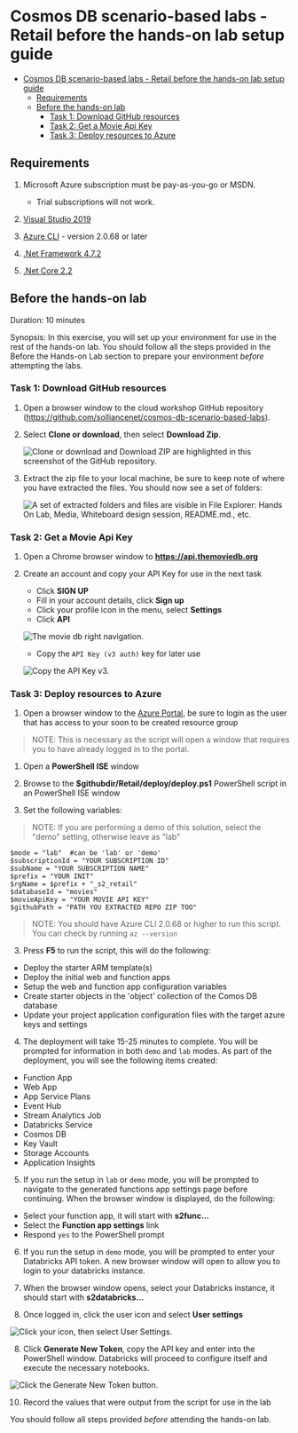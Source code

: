 # Cosmos DB scenario-based labs - Retail before the hands-on lab setup guide

<!-- TOC -->

- [Cosmos DB scenario-based labs - Retail before the hands-on lab setup guide](#cosmos-db-scenario-based-labs---retail-before-the-hands-on-lab-setup-guide)
  - [Requirements](#requirements)
  - [Before the hands-on lab](#before-the-hands-on-lab)
    - [Task 1: Download GitHub resources](#task-1-download-github-resources)
    - [Task 2: Get a Movie Api Key](#task-2-get-a-movie-api-key)
    - [Task 3: Deploy resources to Azure](#task-3-deploy-resources-to-azure)

<!-- /TOC -->

## Requirements

1.  Microsoft Azure subscription must be pay-as-you-go or MSDN.

    - Trial subscriptions will not work.

1.  [Visual Studio 2019](https://visualstudio.microsoft.com/downloads/)

1.  [Azure CLI](https://docs.microsoft.com/en-us/cli/azure/install-azure-cli?view=azure-cli-latest) - version 2.0.68 or later

1.  [.Net Framework 4.7.2](https://dotnet.microsoft.com/download/visual-studio-sdks)

1.  [.Net Core 2.2](https://dotnet.microsoft.com/download/visual-studio-sdks)

## Before the hands-on lab

Duration: 10 minutes

Synopsis: In this exercise, you will set up your environment for use in the rest of the hands-on lab. You should follow all the steps provided in the Before the Hands-on Lab section to prepare your environment _before_ attempting the labs.

### Task 1: Download GitHub resources

1.  Open a browser window to the cloud workshop GitHub repository (<https://github.com/solliancenet/cosmos-db-scenario-based-labs>).

1.  Select **Clone or download**, then select **Download Zip**.

    ![Clone or download and Download ZIP are highlighted in this screenshot of the  GitHub repository.](./media/beforehol-image1.png 'Download the zip file')

1.  Extract the zip file to your local machine, be sure to keep note of where you have extracted the files. You should now see a set of folders:

    ![A set of extracted folders and files are visible in File Explorer: Hands On Lab, Media, Whiteboard design session, README.md., etc.](./media/beforehol-image2.png 'Extract the zip file')

### Task 2: Get a Movie Api Key

1.  Open a Chrome browser window to **https://api.themoviedb.org**

1.  Create an account and copy your API Key for use in the next task

    -   Click **SIGN UP**
    -   Fill in your account details, click **Sign up**
    -   Click your profile icon in the menu, select **Settings**
    -   Click **API**

    ![The movie db right navigation.](./media/xx_MovieKey_01.png "API Link")

    -   Copy the `API Key (v3 auth)` key for later use

    ![Copy the API Key v3.](./media/xx_MovieKey_02.png "Copy the API Key v3")

### Task 3: Deploy resources to Azure

1.  Open a browser window to the [Azure Portal](https://portal.azure.com), be sure to login as the user that has access to your soon to be created resource group

> NOTE: This is necessary as the script will open a window that requires you to have already logged in to the portal.

1.  Open a **PowerShell ISE** window

1.  Browse to the **\$githubdir/Retail/deploy/deploy.ps1** PowerShell script in an PowerShell ISE window

1.  Set the following variables:

> NOTE: If you are performing a demo of this solution, select the "demo" setting, otherwise leave as "lab"

```PoweShell
$mode = "lab"  #can be 'lab' or 'demo'
$subscriptionId = "YOUR SUBSCRIPTION ID"
$subName = "YOUR SUBSCRIPTION NAME"
$prefix = "YOUR INIT"
$rgName = $prefix + "_s2_retail"
$databaseId = "movies"
$movieApiKey = "YOUR MOVIE API KEY"
$githubPath = "PATH YOU EXTRACTED REPO ZIP TOO"
```

> NOTE: You should have Azure CLI 2.0.68 or higher to run this script. You can check by running `az --version`

3.  Press **F5** to run the script, this will do the following:

- Deploy the starter ARM template(s)
- Deploy the initial web and function apps
- Setup the web and function app configuration variables
- Create starter objects in the 'object' collection of the Comos DB database
- Update your project application configuration files with the target azure keys and settings

4.  The deployment will take 15-25 minutes to complete. You will be prompted for information in both `demo` and `lab` modes.  As part of the deployment, you will see the following items created:

- Function App
- Web App
- App Service Plans
- Event Hub
- Stream Analytics Job
- Databricks Service
- Cosmos DB
- Key Vault
- Storage Accounts
- Application Insights

5.  If you run the setup in `lab` or `demo` mode, you will be prompted to navigate to the generated functions app settings page before continuing.  When the browser window is displayed, do the following:

-   Select your function app, it will start with **s2func...**
-   Select the **Function app settings** link
-   Respond `yes` to the PowerShell prompt

6.  If you run the setup in `demo` mode, you will be prompted to enter your Databricks API token.  A new browser window will open to allow you to login to your databricks instance.

7.  When the browser window opens, select your Databricks instance, it should start with **s2databricks...**

8.  Once logged in, click the user icon and select **User settings**

![Click your icon, then select User Settings.](./media/xx_DatabricksKey_01.png "User Settings link")

8.  Click **Generate New Token**, copy the API key and enter into the PowerShell window.  Databricks will proceed to configure itself and execute the necessary notebooks.

![Click the Generate New Token button.](./media/xx_DatabricksKey_02.png "Generate a Token")

10.  Record the values that were output from the script for use in the lab

You should follow all steps provided _before_ attending the hands-on lab.
